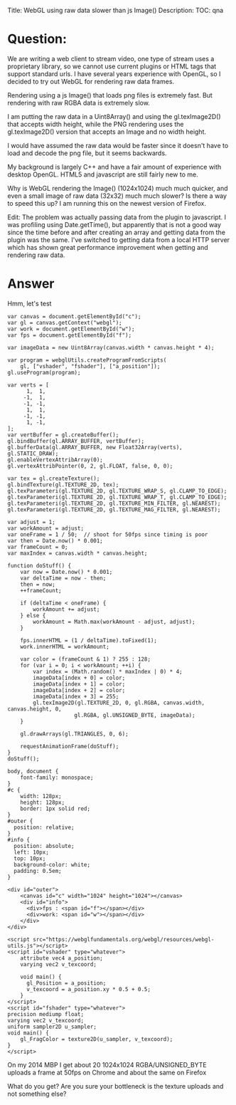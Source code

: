 Title: WebGL using raw data slower than js Image()
Description:
TOC: qna

# Question:

We are writing a web client to stream video, one type of stream uses a proprietary library, so we cannot use current plugins or HTML tags that support standard urls.
I have several years experience with OpenGL, so I decided to try out WebGL for rendering raw data frames.

Rendering using a js Image() that loads png files is extremely fast.  But rendering with raw RGBA data is extremely slow.

I am putting the raw data in a Uint8Array() and using the gl.texImage2D() that accepts width height, while the PNG rendering uses the gl.texImage2D() version that accepts an Image and no width height.

I would have assumed the raw data would be faster since it doesn't have to load and decode the png file, but it seems backwards.

My background is largely C++ and have a fair amount of experience with desktop OpenGL.  HTML5 and javascript are still fairly new to me.

Why is WebGL rendering the Image() (1024x1024) much much quicker, and even a small image of raw data (32x32) much much slower?  Is there a way to speed this up?  I am running this on the newest version of Firefox.

Edit:
The problem was actually passing data from the plugin to javascript.  I was profiling using Date.getTime(), but apparently that is not a good way since the time before and after creating an array and getting data from the plugin was the same.  I've switched to getting data from a local HTTP server which has shown great performance improvement when getting and rendering raw data.

# Answer

Hmm, let's test

<!-- begin snippet: js hide: true console: false babel: false -->

<!-- language: lang-js -->

    var canvas = document.getElementById("c");
    var gl = canvas.getContext("webgl");
    var work = document.getElementById("w");
    var fps = document.getElementById("f");

    var imageData = new Uint8Array(canvas.width * canvas.height * 4);

    var program = webglUtils.createProgramFromScripts(
        gl, ["vshader", "fshader"], ["a_position"]);
    gl.useProgram(program);

    var verts = [
          1,  1,  
         -1,  1,  
         -1, -1,  
          1,  1,  
         -1, -1,  
          1, -1,  
    ];
    var vertBuffer = gl.createBuffer();
    gl.bindBuffer(gl.ARRAY_BUFFER, vertBuffer);
    gl.bufferData(gl.ARRAY_BUFFER, new Float32Array(verts), gl.STATIC_DRAW);
    gl.enableVertexAttribArray(0);
    gl.vertexAttribPointer(0, 2, gl.FLOAT, false, 0, 0);

    var tex = gl.createTexture();
    gl.bindTexture(gl.TEXTURE_2D, tex);
    gl.texParameteri(gl.TEXTURE_2D, gl.TEXTURE_WRAP_S, gl.CLAMP_TO_EDGE);
    gl.texParameteri(gl.TEXTURE_2D, gl.TEXTURE_WRAP_T, gl.CLAMP_TO_EDGE);
    gl.texParameteri(gl.TEXTURE_2D, gl.TEXTURE_MIN_FILTER, gl.NEAREST);
    gl.texParameteri(gl.TEXTURE_2D, gl.TEXTURE_MAG_FILTER, gl.NEAREST);

    var adjust = 1;
    var workAmount = adjust;
    var oneFrame = 1 / 50;  // shoot for 50fps since timing is poor
    var then = Date.now() * 0.001;
    var frameCount = 0;
    var maxIndex = canvas.width * canvas.height;

    function doStuff() {
        var now = Date.now() * 0.001;
        var deltaTime = now - then;
        then = now;
        ++frameCount;
        
        if (deltaTime < oneFrame) {
            workAmount += adjust;
        } else {
            workAmount = Math.max(workAmount - adjust, adjust);
        }
        
        fps.innerHTML = (1 / deltaTime).toFixed(1);
        work.innerHTML = workAmount;
        
        var color = (frameCount & 1) ? 255 : 128;
        for (var i = 0; i < workAmount; ++i) {
            var index = (Math.random() * maxIndex | 0) * 4;
            imageData[index + 0] = color;
            imageData[index + 1] = color;
            imageData[index + 2] = color;
            imageData[index + 3] = 255;
            gl.texImage2D(gl.TEXTURE_2D, 0, gl.RGBA, canvas.width, canvas.height, 0, 
                         gl.RGBA, gl.UNSIGNED_BYTE, imageData);    
        }
        
        gl.drawArrays(gl.TRIANGLES, 0, 6);

        requestAnimationFrame(doStuff);
    }
    doStuff();

<!-- language: lang-css -->

    body, document {
        font-family: monospace;
    }
    #c {
        width: 128px;
        height: 128px;
        border: 1px solid red;
    }
    #outer {
      position: relative;   
    }
    #info {
      position: absolute;
      left: 10px;
      top: 10px;
      background-color: white;
      padding: 0.5em;
    }

<!-- language: lang-html -->

    <div id="outer">
        <canvas id="c" width="1024" height="1024"></canvas>
        <div id="info">
          <div>fps : <span id="f"></span></div>
          <div>work: <span id="w"></span></div>
        </div>
    </div>

    <script src="https://webglfundamentals.org/webgl/resources/webgl-utils.js"></script>
    <script id="vshader" type="whatever">
        attribute vec4 a_position;
        varying vec2 v_texcoord;

        void main() {
          gl_Position = a_position;
          v_texcoord = a_position.xy * 0.5 + 0.5;
        }    
    </script>
    <script id="fshader" type="whatever">
    precision mediump float;
    varying vec2 v_texcoord;
    uniform sampler2D u_sampler;
    void main() {
        gl_FragColor = texture2D(u_sampler, v_texcoord);
    }
    </script>

<!-- end snippet -->

On my 2014 MBP I get about 20 1024x1024 RGBA/UNSIGNED_BYTE uploads a frame at 50fps on Chrome and about the same on Firefox

What do you get? Are you sure your bottleneck is the texture uploads and not something else?
